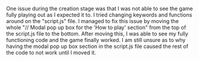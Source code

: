 One issue during the creation stage was that I was not able to see the game fully playing out as I expected it to. I tried changing keywords and functions around on the "script.js" file.
I managed to fix this issue by moving the whole "// Modal pop up box for the 'How to play' section" from the top of the script.js file to the bottom. After moving this, I was able to see my fully functioning code and the game finally worked.
I am still unsure as to why having the modal pop up box section in the script.js file caused the rest of the code to not work until I moved it.
